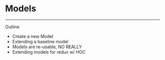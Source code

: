 # Models

---

Outline

- Create a new Model
- Extending a baseline model
- Models are re-usable, NO REALLY
- Extending models for redux w/ HOC

